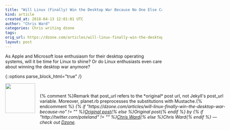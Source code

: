 ```yaml
---
title: "Will Linux (Finally) Win the Desktop War Because No One Else Cares?"
kind: article
created_at: 2018-04-13 12:01:01 UTC
author: "Chris Ward"
categories: Chris writing dzone
tags: 
orig_url: https://dzone.com/articles/will-linux-finally-win-the-desktop-war-because-no
layout: post
---
```

As Apple and Microsoft lose enthusiasm for their desktop operating systems, will it be time for Linux to shine? Or do Linux enthusiasts even care about winning the desktop war anymore?


{::options parse_block_html="true" /}
<div class="author">
   <img src="https://www.rss-specifications.com/rss-spec-rss.gif" style="width: 96px; height: 96;">
   <span style="position: absolute; padding: 32px 15px;">{% comment %}Remark that post_url refers to the *original* post url, not Jekyll's post_url variable. Moreover, planet.rb preprocesses the substitutions with Mustache.{% endcomment %}
      <i>{% if "https://dzone.com/articles/will-linux-finally-win-the-desktop-war-because-no" != "" %}<a href="https://dzone.com/articles/will-linux-finally-win-the-desktop-war-because-no">Original post</a>{% else %}Original post{% endif %} by {% if "http://twitter.com/poteland" != "" %}<a href="http://twitter.com/poteland">Chris Ward</a>{% else %}Chris Ward{% endif %} &mdash; check out <a href="https://dzone.com">Dzone</a>.</i>
  </span>
</div>
